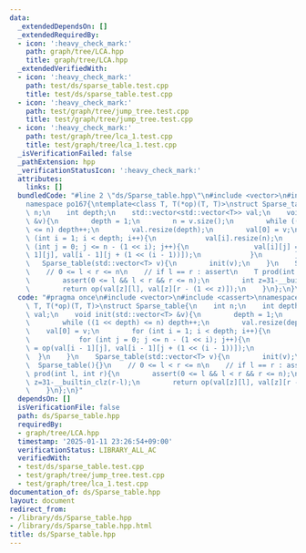 ```yaml
---
data:
  _extendedDependsOn: []
  _extendedRequiredBy:
  - icon: ':heavy_check_mark:'
    path: graph/tree/LCA.hpp
    title: graph/tree/LCA.hpp
  _extendedVerifiedWith:
  - icon: ':heavy_check_mark:'
    path: test/ds/sparse_table.test.cpp
    title: test/ds/sparse_table.test.cpp
  - icon: ':heavy_check_mark:'
    path: test/graph/tree/jump_tree.test.cpp
    title: test/graph/tree/jump_tree.test.cpp
  - icon: ':heavy_check_mark:'
    path: test/graph/tree/lca_1.test.cpp
    title: test/graph/tree/lca_1.test.cpp
  _isVerificationFailed: false
  _pathExtension: hpp
  _verificationStatusIcon: ':heavy_check_mark:'
  attributes:
    links: []
  bundledCode: "#line 2 \"ds/Sparse_table.hpp\"\n#include <vector>\n#include <cassert>\n\
    namespace po167{\ntemplate<class T, T(*op)(T, T)>\nstruct Sparse_table{\n    int\
    \ n;\n    int depth;\n    std::vector<std::vector<T>> val;\n    void init(std::vector<T>\
    \ &v){\n        depth = 1;\n        n = v.size();\n        while ((1 << depth)\
    \ <= n) depth++;\n        val.resize(depth);\n        val[0] = v;\n        for\
    \ (int i = 1; i < depth; i++){\n            val[i].resize(n);\n            for\
    \ (int j = 0; j <= n - (1 << i); j++){\n                val[i][j] = op(val[i -\
    \ 1][j], val[i - 1][j + (1 << (i - 1))]);\n            }\n        }\n    }\n \
    \   Sparse_table(std::vector<T> v){\n        init(v);\n    }\n    Sparse_table(){}\n\
    \    // 0 <= l < r <= n\n    // if l == r : assert\n    T prod(int l, int r){\n\
    \        assert(0 <= l && l < r && r <= n);\n        int z=31-__builtin_clz(r-l);\n\
    \        return op(val[z][l], val[z][r - (1 << z)]);\n    }\n};\n}\n"
  code: "#pragma once\n#include <vector>\n#include <cassert>\nnamespace po167{\ntemplate<class\
    \ T, T(*op)(T, T)>\nstruct Sparse_table{\n    int n;\n    int depth;\n    std::vector<std::vector<T>>\
    \ val;\n    void init(std::vector<T> &v){\n        depth = 1;\n        n = v.size();\n\
    \        while ((1 << depth) <= n) depth++;\n        val.resize(depth);\n    \
    \    val[0] = v;\n        for (int i = 1; i < depth; i++){\n            val[i].resize(n);\n\
    \            for (int j = 0; j <= n - (1 << i); j++){\n                val[i][j]\
    \ = op(val[i - 1][j], val[i - 1][j + (1 << (i - 1))]);\n            }\n      \
    \  }\n    }\n    Sparse_table(std::vector<T> v){\n        init(v);\n    }\n  \
    \  Sparse_table(){}\n    // 0 <= l < r <= n\n    // if l == r : assert\n    T\
    \ prod(int l, int r){\n        assert(0 <= l && l < r && r <= n);\n        int\
    \ z=31-__builtin_clz(r-l);\n        return op(val[z][l], val[z][r - (1 << z)]);\n\
    \    }\n};\n}"
  dependsOn: []
  isVerificationFile: false
  path: ds/Sparse_table.hpp
  requiredBy:
  - graph/tree/LCA.hpp
  timestamp: '2025-01-11 23:26:54+09:00'
  verificationStatus: LIBRARY_ALL_AC
  verifiedWith:
  - test/ds/sparse_table.test.cpp
  - test/graph/tree/jump_tree.test.cpp
  - test/graph/tree/lca_1.test.cpp
documentation_of: ds/Sparse_table.hpp
layout: document
redirect_from:
- /library/ds/Sparse_table.hpp
- /library/ds/Sparse_table.hpp.html
title: ds/Sparse_table.hpp
---
```

